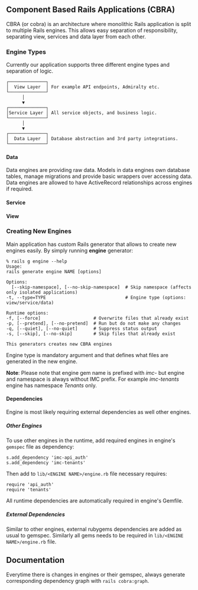 ## Component Based Rails Applications (CBRA)

CBRA (or cobra) is an architecture where monolithic Rails application is split to multiple Rails engines.
This allows easy separation of responsibility, separating view, services and data layer from each other.

### Engine Types

Currently our application supports three different engine types and separation of logic.

    ┌──────────────┐
    │  View Layer  │ For example API endpoints, Admiralty etc.
    └──────────────┘
          │       
          ▼       
    ┌──────────────┐
    │Service Layer │ All service objects, and business logic.
    └──────────────┘
          │       
          ▼       
    ┌──────────────┐
    │  Data Layer  │ Database abstraction and 3rd party integrations.
    └──────────────┘    

#### Data

Data engines are providing raw data. Models in data engines own database tables, manage migrations and provide basic
wrappers over accessing data. Data engines are allowed to have ActiveRecord relationships across engines if required.

#### Service

#### View

### Creating New Engines

Main application has custom Rails generator that allows to create new engines easily. By simply running __engine__
generator:

    % rails g engine --help
    Usage:
    rails generate engine NAME [options]

    Options:
      [--skip-namespace], [--no-skip-namespace]  # Skip namespace (affects only isolated applications)
    -t, --type=TYPE                              # Engine type (options: view/service/data)

    Runtime options:
    -f, [--force]                    # Overwrite files that already exist
    -p, [--pretend], [--no-pretend]  # Run but do not make any changes
    -q, [--quiet], [--no-quiet]      # Suppress status output
    -s, [--skip], [--no-skip]        # Skip files that already exist

    This generators creates new CBRA engines

Engine type is mandatory argument and that defines what files are
generated in the new engine.

**Note**: Please note that engine gem name is prefixed with _imc-_ but engine and namespace is always without IMC prefix. For example _imc-tenants_ engine has namespace _Tenants_ only.

#### Dependencies

Engine is most likely requiring external dependencies as well other engines.

##### Other Engines

To use other engines in the runtime, add required engines in engine's `gemspec` file as dependency:

    s.add_dependency 'imc-api_auth'
    s.add_dependency 'imc-tenants'

Then add to `lib/<ENGINE NAME>/engine.rb` file necessary requires:

    require 'api_auth'
    require 'tenants'

All runtime dependencies are automatically required in engine's
Gemfile.

##### External Dependencies

Similar to other engines, external rubygems dependencies are added as
usual to gemspec. Similarly all gems needs to be required in `lib/<ENGINE NAME>/engine.rb` file.

## Documentation

Everytime there is changes in engines or their gemspec, always
generate corresponding dependency graph with `rails cobra:graph`.
